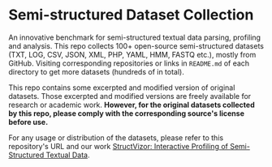 # Semi-structured Dataset Collection
An innovative benchmark for semi-structured textual data parsing, profiling and analysis. This repo collects 100+ open-source semi-structured datasets (TXT, LOG, CSV, JSON, XML, PHP, YAML, HMM, FASTQ etc.), mostly from GitHub. Visiting corresponding repositories or links in `README.md` of each directory to get more datasets (hundreds of in total).  

This repo contains some excerpted and modified version of original datasets. Those excerpted and modified versions are freely available for research or academic work. **However, for the original datasets collected by this repo, please comply with the corresponding source's license before use.**  

For any usage or distribution of the datasets, please refer to this repository's URL and our work [StructVizor: Interactive Profiling of Semi-Structured Textual Data](https://doi.org/10.1145/3706598.3713484).
